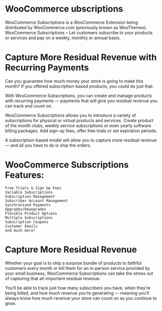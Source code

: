# WooCommerce ubscriptions
WooCommerce Subscriptions is a WooCommerce Extension being distributed by WooCommerce.com (previously known as WooThemes). WooCommerce Subscriptions – Let customers subscribe to your products or services and pay on a weekly, monthly or annual basis.

# Capture More Residual Revenue with Recurring Payments

Can you guarantee how much money your store is going to make this month? If you offered subscription-based products, you could do just that.

With WooCommerce Subscriptions, you can create and manage products with recurring payments — payments that will give you residual revenue you can track and count on.

WooCommerce Subscriptions allows you to introduce a variety of subscriptions for physical or virtual products and services. Create product of the month clubs, weekly service subscriptions or even yearly software billing packages. Add sign-up fees, offer free trials or set expiration periods.

A subscription-based model will allow you to capture more residual revenue — and all you have to do is ship the orders.

# WooCommerce Subscriptions Features:

    Free Trials & Sign Up Fees
    Variable Subscriptions
    Subscription Management
    Subscriber Account Management
    Synchronised Payments
    Upgrades/Downgrades
    Flexible Product Options
    Multiple Subscriptions
    Subscription Coupons
    Customer Emails
    and much more!

# Capture More Residual Revenue

Whether your goal is to ship a surprise bundle of products to faithful customers every month or bill them for an in-person service provided by your small business, WooCommerce Subscriptions can take the stress out of capturing that all-important residual revenue.

You’ll be able to track just how many subscribers you have, when they’re being billed, and how much revenue you’re generating — meaning you’ll always know how much revenue your store can count on as you continue to grow.
